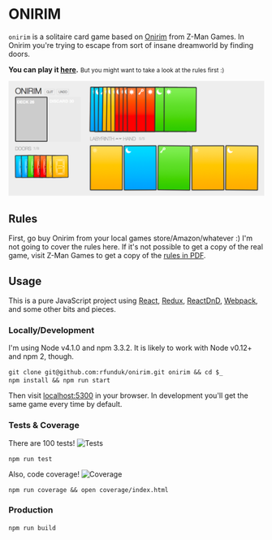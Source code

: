 # ONIRIM

`onirim` is a solitaire card game based on [Onirim][Onirim] from
Z-Man Games. In Onirim you're trying to escape from sort of insane
dreamworld by finding doors.

<strong>You can play it [here](https://ryanfunduk.com/onirim).</strong>
<small>But you might want to take a look at the rules first :)</small>

![Screenshot](./screenshot.png)

[Onirim]: https://www.zmangames.com/en/products/onirim/


## Rules

First, go buy Onirim from your local games store/Amazon/whatever :)
I'm not going to cover the rules here. If it's not possible
to get a copy of the real game, visit Z-Man Games to get
a copy of the [rules in PDF][PDF].

[PDF]: https://images.zmangames.com/filer_public/fd/0e/fd0ef6a2-c019-47a2-910a-a556f03a3d02/zm4900_onirim_rules.pdf


## Usage

This is a pure JavaScript project using [React][React], [Redux][Redux],
[ReactDnD][ReactDnD], [Webpack][Webpack], and some other bits and pieces.

[React]: http://facebook.github.io/react/
[Redux]: https://github.com/rackt/redux
[ReactDnD]: http://gaearon.github.io/react-dnd/
[Webpack]: http://webpack.github.io/


### Locally/Development

I'm using Node v4.1.0 and npm 3.3.2. It is likely to
work with Node v0.12+ and npm 2, though.

    git clone git@github.com:rfunduk/onirim.git onirim && cd $_
    npm install && npm run start

Then visit [localhost:5300](http://localhost:5300) in your browser.
In development you'll get the same game every time by default.


### Tests & Coverage

There are 100 tests! ![Tests](https://github.com/rfunduk/onirim/actions/workflows/tests.yml/badge.svg?branch=main)

    npm run test

Also, code coverage! ![Coverage](https://img.shields.io/endpoint?url=https://gist.githubusercontent.com/rfunduk/821e7285c63cfbd377febe05893e1046/raw/onirim__main.json)

    npm run coverage && open coverage/index.html


### Production

    npm run build
